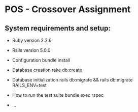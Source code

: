 # POS - Crossover Assignment


## System requirements and setup:

* Ruby version
2.2.6

* Rails version
5.0.0


* Configuration
bundle install


* Database creation
rake db:create

* Database initialization
rails db:migrate && rails db:migrate RAILS_ENV=test

* How to run the test suite
bundle exec rspec



* ...
